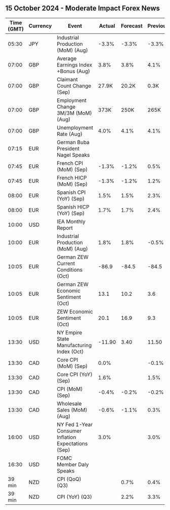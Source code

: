 ## 15 October 2024 - Moderate Impact Forex News

| Time (GMT) | Currency | Event | Actual | Forecast | Previous |
|------|----------|-------|--------|----------|----------|
| 05:30 | JPY | Industrial Production (MoM) (Aug) | -3.3% | -3.3% | -3.3% |
| 07:00 | GBP | Average Earnings Index +Bonus (Aug) | 3.8% | 3.8% | 4.1% |
| 07:00 | GBP | Claimant Count Change (Sep) | 27.9K | 20.2K | 0.3K |
| 07:00 | GBP | Employment Change 3M/3M (MoM) (Aug) | 373K | 250K | 265K |
| 07:00 | GBP | Unemployment Rate (Aug) | 4.0% | 4.1% | 4.1% |
| 07:15 | EUR | German Buba President Nagel Speaks |  |  |  |
| 07:45 | EUR | French CPI (MoM) (Sep) | -1.3% | -1.2% | 0.5% |
| 07:45 | EUR | French HICP (MoM) (Sep) | -1.3% | -1.2% | 1.2% |
| 08:00 | EUR | Spanish CPI (YoY) (Sep) | 1.5% | 1.5% | 2.3% |
| 08:00 | EUR | Spanish HICP (YoY) (Sep) | 1.7% | 1.7% | 2.4% |
| 10:00 | USD | IEA Monthly Report |  |  |  |
| 10:00 | EUR | Industrial Production (MoM) (Aug) | 1.8% | 1.8% | -0.5% |
| 10:05 | EUR | German ZEW Current Conditions (Oct) | -86.9 | -84.5 | -84.5 |
| 10:05 | EUR | German ZEW Economic Sentiment (Oct) | 13.1 | 10.2 | 3.6 |
| 10:05 | EUR | ZEW Economic Sentiment (Oct) | 20.1 | 16.9 | 9.3 |
| 13:30 | USD | NY Empire State Manufacturing Index (Oct) | -11.90 | 3.40 | 11.50 |
| 13:30 | CAD | Core CPI (MoM) (Sep) | 0.0% |  | -0.1% |
| 13:30 | CAD | Core CPI (YoY) (Sep) | 1.6% |  | 1.5% |
| 13:30 | CAD | CPI (MoM) (Sep) | -0.4% | -0.2% | -0.2% |
| 13:30 | CAD | Wholesale Sales (MoM) (Aug) | -0.6% | -1.1% | 0.3% |
| 16:00 | USD | NY Fed 1-Year Consumer Inflation Expectations (Sep) | 3.0% |  | 3.0% |
| 16:30 | USD | FOMC Member Daly Speaks |  |  |  |
| 39 min | NZD | CPI (QoQ) (Q3) |  | 0.7% | 0.4% |
| 39 min | NZD | CPI (YoY) (Q3) |  | 2.2% | 3.3% |
